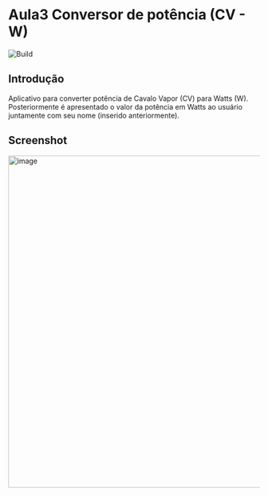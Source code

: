# Aula3 Conversor de potência (CV - W)
![Build](https://img.shields.io/static/v1?label=Versão&message=1.1&color=green) <br>

## Introdução
Aplicativo para converter potência de Cavalo Vapor (CV) para Watts (W). Posteriormente é apresentado o valor da potência em Watts ao usuário juntamente com seu nome (inserido anteriormente).

## Screenshot
<img width="664" alt="image" src="https://user-images.githubusercontent.com/67007295/184433690-69e7eb8e-1b66-45a6-9163-7485d2ca372c.png">

